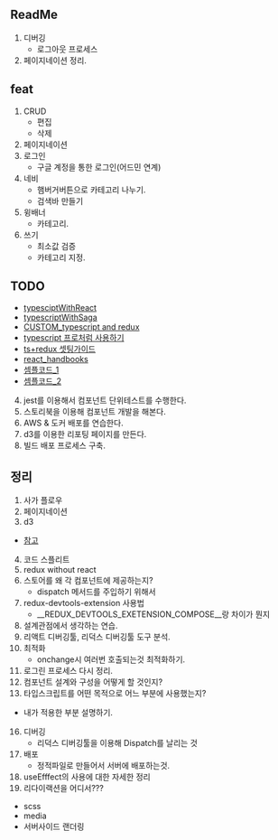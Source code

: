 ## ReadMe

1. 디버깅
    - 로그아웃 프로세스
2. 페이지네이션 정리.


## feat
1. CRUD
    - 편집
    - 삭제
2. 페이지네이션
3. 로그인
    - 구글 계정을 통한 로그인(어드민 연계)
4. 네비
    - 햄버거버튼으로 카테고리 나누기.
    - 검색바 만들기
5. 윙배너
    - 카테고리.
6. 쓰기
    - 최소값 검증
    - 카테고리 지정.

## TODO
- [typesciptWithReact](https://medium.com/@martin_hotell/10-typescript-pro-tips-patterns-with-or-without-react-5799488d6680#78b9) 
- [typescriptWithSaga](https://jonir227.github.io/develop/2019/06/04/redux-saga%EC%99%80-typescript-%ED%8E%B8%ED%95%98%EA%B2%8C-%EC%82%AC%EC%9A%A9%ED%95%98%EA%B8%B0.html)
- [CUSTOM_typescript and redux](https://godsenal.com/posts/redux,-redux-saga%EC%99%80-typescript%EB%A5%BC-%ED%8E%B8%ED%95%98%EA%B2%8C-%EC%93%B0%EA%B8%B0%EC%9C%84%ED%95%9C-%EB%85%B8%EB%A0%A5/)
- [typescript 프로처럼 사용하기]( https://velog.io/@velopert/use-typescript-and-redux-like-a-pro)
- [ts+redux 셋팅가이드](https://blog.woolta.com/categories/1/posts/197)
- [react_handbooks](https://react.vlpt.us/using-typescript/06-ts-redux-middleware.html)
- [셈플코드_1](https://gist.github.com/Jonir227/b7fc8b5b0646b7a90c26bd73a70c12b9)
- [셈플코드_2](https://github.com/velopert/ts-react-redux-tutorial)
4. jest를 이용해서 컴포넌트 단위테스트를 수행한다.
5. 스토리북을 이용해 컴포넌트 개발을 해본다.
6. AWS & 도커 배포를 연습한다.
7. d3를 이용한 리포팅 페이지를 만든다.
8. 빌드 배포 프로세스 구축.





## 정리
1. 사가 플로우
2. 페이지네이션
3. d3
- [참고](https://riptutorial.com/ko/d3-js/example/8402/%EC%A2%8C%ED%91%9C%EA%B3%84)
4. 코드 스플리트
5. redux without react
6. 스토어를 왜 각 컴포넌트에 제공하는지?
    - dispatch 메서드를 주입하기 위해서
7. redux-devtools-extension 사용법 
    - __REDUX_DEVTOOLS_EXETENSION_COMPOSE__랑 차이가 뭔지
8. 설계관점에서 생각하는 연습.
9. 리액트 디버깅툴, 리덕스 디버깅툴 도구 분석.
10. 최적화
    - onchange시 여러번 호출되는것 최적화하기.
11. 로그린 프로세스 다시 정리.
14. 컴포넌트 설계와 구성을 어떻게 할 것인지?
15. 타입스크립트를 어떤 목적으로 어느 부분에 사용했는지?
- 내가 적용한 부분 설명하기.
16. 디버깅
    - 리덕스 디버깅툴을 이용해 Dispatch를 날리는 것
17. 배포
    - 정적파일로 만들어서 서버에 배포하는것.
18. useEfffect의 사용에 대한 자세한 정리
19. 리다이랙션을 어디서???


- scss
- media
- 서버사이드 랜더링


